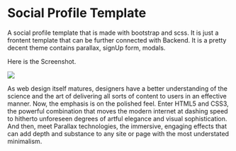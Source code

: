 # Social Profile Template
A social profile template that is made with bootstrap and scss. It is just a frontent template that can be further connected with Backend. It is a pretty decent theme contains parallax, signUp form, modals. 

Here is the Screenshot.

![](screenshot.png)


As web design itself matures, designers have a better understanding of the science and the art of delivering all sorts of content to users in an effective manner. Now, the emphasis is on the polished feel. Enter HTML5 and CSS3, the powerful combination that moves the modern internet at dashing speed to hitherto unforeseen degrees of artful elegance and visual sophistication. And then, meet Parallax technologies, the immersive, engaging effects that can add depth and substance to any site or page with the most understated minimalism.
